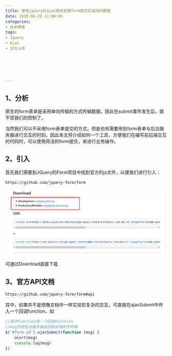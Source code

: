 ```yaml
---
title: 使用jquery的ajax接收处理form提交后返回的数据
date: 2020-06-20 11:00:00
categories:
- 技术博客
tags:
- Jquery
- Ajax
- 文件上传





---
```




## 1、分析

原生的form表单是采用单向传输的方式传输数据，因此在submit事件发生后，就不受我们的控制了。

当然我们可以不采用form表单提交的方式，但是也有需要用到form表单与后台服务器进行交互的时刻。因此本文将介绍如何一个工具，方便我们在编写前后端交互的代码时，可以使用简洁的form提交，来进行业务操作。



## 2、引入

首先我们需要到JQuery的Form项目中找到官方的js文件，以便我们进行引入：

```http
https://github.com/jquery-form/form
```

![image-20200620105130360](%E4%BD%BF%E7%94%A8jquery%E7%9A%84ajax%E6%8E%A5%E6%94%B6%E5%A4%84%E7%90%86form%E6%8F%90%E4%BA%A4%E5%90%8E%E8%BF%94%E5%9B%9E%E7%9A%84%E6%95%B0%E6%8D%AE/image-20200620105130360.png)

可通过Download直接下载



## 3、官方API文档

```html
https://github.com/jquery-form/form#api
```

其中，如果并不是想像文档中一样实现较复杂的交互，可直接在ajaxSubmit中传入一个回调function，如

```javascript
//其中function是一个回调function
//msg则是后台服务器返回给前端的字符串
$('#form-id').ajaxSubmit(function (msg) {
    alert(msg)
    console.log(msg)
})
```



